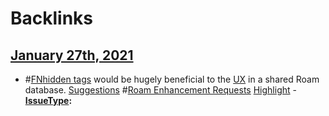 
# Backlinks
## [January 27th, 2021](<January 27th, 2021.md>)
- #[FN](<FN.md>)[hidden tags](<hidden tags.md>) would be hugely beneficial to the [UX](<UX.md>) in a shared Roam database. [Suggestions](<Suggestions.md>) #[Roam Enhancement Requests](<Roam Enhancement Requests.md>) [Highlight](<Highlight.md>)
                - **[IssueType](<IssueType.md>):**

